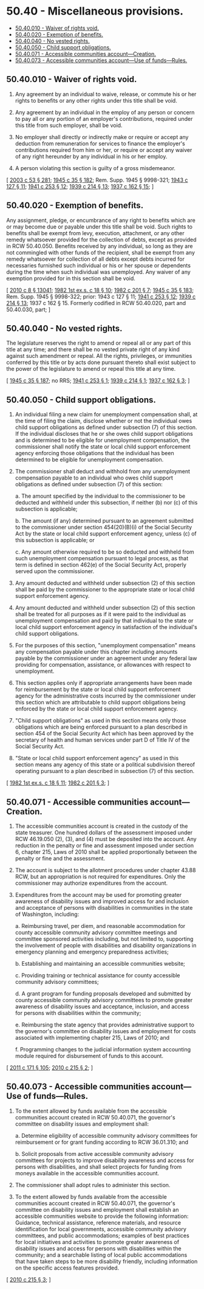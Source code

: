 # 50.40 - Miscellaneous provisions.
* [50.40.010 - Waiver of rights void.](#5040010---waiver-of-rights-void)
* [50.40.020 - Exemption of benefits.](#5040020---exemption-of-benefits)
* [50.40.040 - No vested rights.](#5040040---no-vested-rights)
* [50.40.050 - Child support obligations.](#5040050---child-support-obligations)
* [50.40.071 - Accessible communities account—Creation.](#5040071---accessible-communities-accountcreation)
* [50.40.073 - Accessible communities account—Use of funds—Rules.](#5040073---accessible-communities-accountuse-of-fundsrules)
## 50.40.010 - Waiver of rights void.
1. Any agreement by an individual to waive, release, or commute his or her rights to benefits or any other rights under this title shall be void.

2. Any agreement by an individual in the employ of any person or concern to pay all or any portion of an employer's contributions, required under this title from such employer, shall be void.

3. No employer shall directly or indirectly make or require or accept any deduction from remuneration for services to finance the employer's contributions required from him or her, or require or accept any waiver of any right hereunder by any individual in his or her employ.

4. A person violating this section is guilty of a gross misdemeanor.

\[ [2003 c 53 § 281](https://lawfilesext.leg.wa.gov/biennium/2003-04/Pdf/Bills/Session%20Laws/Senate/5758.SL.pdf?cite=2003%20c%2053%20§%20281); [1945 c 35 § 182](https://leg.wa.gov/CodeReviser/documents/sessionlaw/1945c35.pdf?cite=1945%20c%2035%20§%20182); Rem. Supp. 1945 § 9998-321; [1943 c 127 § 11](https://leg.wa.gov/CodeReviser/documents/sessionlaw/1943c127.pdf?cite=1943%20c%20127%20§%2011); [1941 c 253 § 12](https://leg.wa.gov/CodeReviser/documents/sessionlaw/1941c253.pdf?cite=1941%20c%20253%20§%2012); [1939 c 214 § 13](https://leg.wa.gov/CodeReviser/documents/sessionlaw/1939c214.pdf?cite=1939%20c%20214%20§%2013); [1937 c 162 § 15](https://leg.wa.gov/CodeReviser/documents/sessionlaw/1937c162.pdf?cite=1937%20c%20162%20§%2015); \]

## 50.40.020 - Exemption of benefits.
Any assignment, pledge, or encumbrance of any right to benefits which are or may become due or payable under this title shall be void. Such rights to benefits shall be exempt from levy, execution, attachment, or any other remedy whatsoever provided for the collection of debts, except as provided in RCW 50.40.050. Benefits received by any individual, so long as they are not commingled with other funds of the recipient, shall be exempt from any remedy whatsoever for collection of all debts except debts incurred for necessaries furnished such individual or his or her spouse or dependents during the time when such individual was unemployed. Any waiver of any exemption provided for in this section shall be void.

\[ [2010 c 8 § 13041](https://lawfilesext.leg.wa.gov/biennium/2009-10/Pdf/Bills/Session%20Laws/Senate/6239-S.SL.pdf?cite=2010%20c%208%20§%2013041); [1982 1st ex.s. c 18 § 10](https://leg.wa.gov/CodeReviser/documents/sessionlaw/1982ex1c18.pdf?cite=1982%201st%20ex.s.%20c%2018%20§%2010); [1982 c 201 § 7](https://leg.wa.gov/CodeReviser/documents/sessionlaw/1982c201.pdf?cite=1982%20c%20201%20§%207); [1945 c 35 § 183](https://leg.wa.gov/CodeReviser/documents/sessionlaw/1945c35.pdf?cite=1945%20c%2035%20§%20183); Rem. Supp. 1945 § 9998-322; prior:  1943 c 127 § 11; [1941 c 253 § 12](https://leg.wa.gov/CodeReviser/documents/sessionlaw/1941c253.pdf?cite=1941%20c%20253%20§%2012); [1939 c 214 § 13](https://leg.wa.gov/CodeReviser/documents/sessionlaw/1939c214.pdf?cite=1939%20c%20214%20§%2013); 1937 c 162 § 15. Formerly codified in RCW  50.40.020, part and  50.40.030, part; \]

## 50.40.040 - No vested rights.
The legislature reserves the right to amend or repeal all or any part of this title at any time; and there shall be no vested private right of any kind against such amendment or repeal. All the rights, privileges, or immunities conferred by this title or by acts done pursuant thereto shall exist subject to the power of the legislature to amend or repeal this title at any time.

\[ [1945 c 35 § 187](https://leg.wa.gov/CodeReviser/documents/sessionlaw/1945c35.pdf?cite=1945%20c%2035%20§%20187); no RRS; [1941 c 253 § 1](https://leg.wa.gov/CodeReviser/documents/sessionlaw/1941c253.pdf?cite=1941%20c%20253%20§%201); [1939 c 214 § 1](https://leg.wa.gov/CodeReviser/documents/sessionlaw/1939c214.pdf?cite=1939%20c%20214%20§%201); [1937 c 162 § 3](https://leg.wa.gov/CodeReviser/documents/sessionlaw/1937c162.pdf?cite=1937%20c%20162%20§%203); \]

## 50.40.050 - Child support obligations.
1. An individual filing a new claim for unemployment compensation shall, at the time of filing the claim, disclose whether or not the individual owes child support obligations as defined under subsection (7) of this section. If the individual discloses that he or she owes child support obligations and is determined to be eligible for unemployment compensation, the commissioner shall notify the state or local child support enforcement agency enforcing those obligations that the individual has been determined to be eligible for unemployment compensation.

2. The commissioner shall deduct and withhold from any unemployment compensation payable to an individual who owes child support obligations as defined under subsection (7) of this section:

   a. The amount specified by the individual to the commissioner to be deducted and withheld under this subsection, if neither (b) nor (c) of this subsection is applicable;

   b. The amount (if any) determined pursuant to an agreement submitted to the commissioner under section 454(20)(B)(i) of the Social Security Act by the state or local child support enforcement agency, unless (c) of this subsection is applicable; or

   c. Any amount otherwise required to be so deducted and withheld from such unemployment compensation pursuant to legal process, as that term is defined in section 462(e) of the Social Security Act, properly served upon the commissioner.

3. Any amount deducted and withheld under subsection (2) of this section shall be paid by the commissioner to the appropriate state or local child support enforcement agency.

4. Any amount deducted and withheld under subsection (2) of this section shall be treated for all purposes as if it were paid to the individual as unemployment compensation and paid by that individual to the state or local child support enforcement agency in satisfaction of the individual's child support obligations.

5. For the purposes of this section, "unemployment compensation" means any compensation payable under this chapter including amounts payable by the commissioner under an agreement under any federal law providing for compensation, assistance, or allowances with respect to unemployment.

6. This section applies only if appropriate arrangements have been made for reimbursement by the state or local child support enforcement agency for the administrative costs incurred by the commissioner under this section which are attributable to child support obligations being enforced by the state or local child support enforcement agency.

7. "Child support obligations" as used in this section means only those obligations which are being enforced pursuant to a plan described in section 454 of the Social Security Act which has been approved by the secretary of health and human services under part D of Title IV of the Social Security Act.

8. "State or local child support enforcement agency" as used in this section means any agency of this state or a political subdivision thereof operating pursuant to a plan described in subsection (7) of this section.

\[ [1982 1st ex.s. c 18 § 11](https://leg.wa.gov/CodeReviser/documents/sessionlaw/1982ex1c18.pdf?cite=1982%201st%20ex.s.%20c%2018%20§%2011); [1982 c 201 § 3](https://leg.wa.gov/CodeReviser/documents/sessionlaw/1982c201.pdf?cite=1982%20c%20201%20§%203); \]

## 50.40.071 - Accessible communities account—Creation.
1. The accessible communities account is created in the custody of the state treasurer. One hundred dollars of the assessment imposed under RCW 46.19.050 (2), (3), and (4) must be deposited into the account. Any reduction in the penalty or fine and assessment imposed under section 6, chapter 215, Laws of 2010 shall be applied proportionally between the penalty or fine and the assessment.

2. The account is subject to the allotment procedures under chapter 43.88 RCW, but an appropriation is not required for expenditures. Only the commissioner may authorize expenditures from the account.

3. Expenditures from the account may be used for promoting greater awareness of disability issues and improved access for and inclusion and acceptance of persons with disabilities in communities in the state of Washington, including:

   a. Reimbursing travel, per diem, and reasonable accommodation for county accessible community advisory committee meetings and committee sponsored activities including, but not limited to, supporting the involvement of people with disabilities and disability organizations in emergency planning and emergency preparedness activities;

   b. Establishing and maintaining an accessible communities website;

   c. Providing training or technical assistance for county accessible community advisory committees;

   d. A grant program for funding proposals developed and submitted by county accessible community advisory committees to promote greater awareness of disability issues and acceptance, inclusion, and access for persons with disabilities within the community;

   e. Reimbursing the state agency that provides administrative support to the governor's committee on disability issues and employment for costs associated with implementing chapter 215, Laws of 2010; and

   f. Programming changes to the judicial information system accounting module required for disbursement of funds to this account.

\[ [2011 c 171 § 105](https://lawfilesext.leg.wa.gov/biennium/2011-12/Pdf/Bills/Session%20Laws/Senate/5061.SL.pdf?cite=2011%20c%20171%20§%20105); [2010 c 215 § 2](https://lawfilesext.leg.wa.gov/biennium/2009-10/Pdf/Bills/Session%20Laws/Senate/5902-S.SL.pdf?cite=2010%20c%20215%20§%202); \]

## 50.40.073 - Accessible communities account—Use of funds—Rules.
1. To the extent allowed by funds available from the accessible communities account created in RCW 50.40.071, the governor's committee on disability issues and employment shall:

   a. Determine eligibility of accessible community advisory committees for reimbursement or for grant funding according to RCW 36.01.310; and

   b. Solicit proposals from active accessible community advisory committees for projects to improve disability awareness and access for persons with disabilities, and shall select projects for funding from moneys available in the accessible communities account.

2. The commissioner shall adopt rules to administer this section.

3. To the extent allowed by funds available from the accessible communities account created in RCW 50.40.071, the governor's committee on disability issues and employment shall establish an accessible communities website to provide the following information: Guidance, technical assistance, reference materials, and resource identification for local governments, accessible community advisory committees, and public accommodations; examples of best practices for local initiatives and activities to promote greater awareness of disability issues and access for persons with disabilities within the community; and a searchable listing of local public accommodations that have taken steps to be more disability friendly, including information on the specific access features provided.

\[ [2010 c 215 § 3](https://lawfilesext.leg.wa.gov/biennium/2009-10/Pdf/Bills/Session%20Laws/Senate/5902-S.SL.pdf?cite=2010%20c%20215%20§%203); \]

